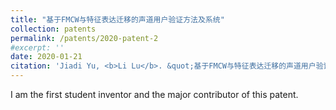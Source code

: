 ```yaml
---
title: "基于FMCW与特征表达迁移的声道用户验证方法及系统"
collection: patents
permalink: /patents/2020-patent-2
#excerpt: ''
date: 2020-01-21
citation: 'Jiadi Yu, <b>Li Lu</b>. &quot;基于FMCW与特征表达迁移的声道用户验证方法及系统.&quot; <i>ZL201910586991.9</i>. 2020. P.R.China.'
---
```


I am the first student inventor and the major contributor of this patent.

